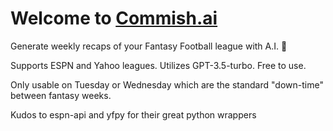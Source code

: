# Welcome to [Commish.ai](https://commish.streamlit.app/)

Generate weekly recaps of your Fantasy Football league with A.I. 🤖

Supports ESPN and Yahoo leagues. Utilizes GPT-3.5-turbo. Free to use.

Only usable on Tuesday or Wednesday which are the standard "down-time" between fantasy weeks.

Kudos to espn-api and yfpy for their great python wrappers